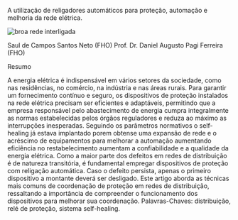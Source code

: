 A utilização de religadores automáticos para proteção, automação e melhoria da rede elétrica.

![broa rede interligada](https://github.com/user-attachments/assets/cad627e5-e13e-4920-8b96-0c604e7fb630)


Saul de Campos Santos Neto (FHO)
Prof. Dr. Daniel Augusto Pagi Ferreira (FHO)

Resumo

A energia elétrica é indispensável em vários setores da sociedade, como nas residências, no comércio, na indústria e nas áreas rurais. Para garantir um fornecimento contínuo e seguro, os dispositivos de proteção instalados na rede elétrica precisam ser eficientes e adaptáveis, permitindo que a empresa responsável pelo abastecimento de energia cumpra integralmente as normas estabelecidas pelos órgãos reguladores e reduza ao máximo as interrupções inesperadas. Seguindo os parâmetros normativos o self-healing já estava implantado porem obtense uma expansão de rede e o acréscimo de equipamentos para melhorar a automação aumentando eficiência no restabelecimento aumentam a confiabilidade e a qualidade da energia elétrica. Como a maior parte dos defeitos em redes de distribuição é de natureza transitória, é fundamental empregar dispositivos de proteção com religação automática. Caso o defeito persista, apenas o primeiro dispositivo a montante deverá ser desligado. Este artigo aborda as técnicas mais comuns de coordenação de proteção em redes de distribuição, ressaltando a importância de compreender o funcionamento dos dispositivos para melhorar sua coordenação.
Palavras-Chaves: distribuição, relé de proteção, sistema self-healing.
